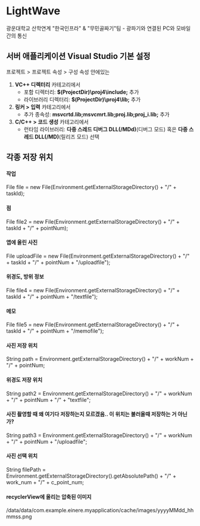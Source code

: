 # LightWave
광운대학교 산학연계 "한국인프라" &amp; "무민골짜기"팀 - 광파기와 연결된 PC와 모바일간의 통신

## 서버 애플리케이션 Visual Studio 기본 설정
프로젝트 > 프로젝트 속성 > 구성 속성 안에있는
1. **VC++ 디렉터리** 카테고리에서
    - 포함 디렉터리: **$(ProjectDir)\proj4\include;** 추가
    - 라이브러리 디렉터리: **$(ProjectDir)\proj4\lib;** 추가
2. **링커 > 입력** 카테고리에서
    - 추가 종속성: **msvcrtd.lib;msvcmrt.lib;proj.lib;proj_i.lib;** 추가
3. **C/C++ > 코드 생성** 카테고리에서
    - 런타임 라이브러리: **다중 스레드 디버그 DLL(/MDd)**(디버그 모드) 혹은 **다중 스레드 DLL(/MD)**(릴리즈 모드) 선택
## 각종 저장 위치
#### 작업
File file = new File(Environment.getExternalStorageDirectory() + "/" + taskId);
#### 점
File file2 = new File(Environment.getExternalStorageDirectory() + "/" + taskId + "/" + pointNum);
#### 앱에 올린 사진
File uploadFile = new File(Environment.getExternalStorageDirectory() + "/" + taskId + "/" + pointNum + "/uploadfile");
#### 위경도, 방위 정보
File file4 = new File(Environment.getExternalStorageDirectory() + "/" + taskId + "/" + pointNum + "/textfile");
#### 메모
File file5 = new File(Environment.getExternalStorageDirectory() + "/" + taskId + "/" + pointNum + "/memofile");
#### 사진 저장 위치
String path = Environment.getExternalStorageDirectory() + "/" + workNum + "/" + pointNum;
#### 위경도 저장 위치
String path2 = Environment.getExternalStorageDirectory() + "/" + workNum + "/" + pointNum + "/" + "textfile";
#### 사진 촬영할 때 왜 여기다 저장하는지 모르겠음.. 이 위치는 불러올때 저장하는 거 아닌가?
String path3 = Environment.getExternalStorageDirectory() + "/" + workNum + "/" + pointNum + "/uploadfile";
#### 사진 선택 위치
String filePath = Environment.getExternalStorageDirectory().getAbsolutePath() + "/" + work_num + "/" + c_point_num;
#### recyclerView에 올리는 압축된 이미지
/data/data/com.example.einere.myapplication/cache/images/yyyyMMdd_hhmmss.png


